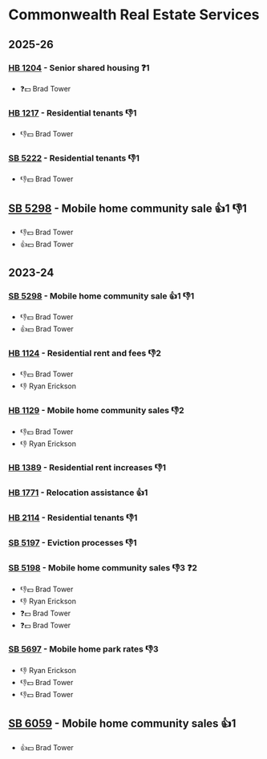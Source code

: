 # Commonwealth Real Estate Services
## 2025-26

### [HB 1204](/bill/2025-26/hb/1204/) - Senior shared housing   ❓1
* ❓💵 Brad Tower

### [HB 1217](/bill/2025-26/hb/1217/) - Residential tenants  👎1 
* 👎💵 Brad Tower

### [SB 5222](/bill/2025-26/sb/5222/) - Residential tenants  👎1 
* 👎💵 Brad Tower

## [SB 5298](/bill/2025-26/sb/5298/) - Mobile home community sale 👍1 👎1 
* 👎💵 Brad Tower
* 👍💵 Brad Tower

## 2023-24

### [SB 5298](/bill/2023-24/sb/5298/) - Mobile home community sale 👍1 👎1 
* 👎💵 Brad Tower
* 👍💵 Brad Tower

### [HB 1124](/bill/2023-24/hb/1124/) - Residential rent and fees  👎2 
* 👎💵 Brad Tower
* 👎 Ryan Erickson

### [HB 1129](/bill/2023-24/hb/1129/) - Mobile home community sales  👎2 
* 👎💵 Brad Tower
* 👎 Ryan Erickson

### [HB 1389](/bill/2023-24/hb/1389/) - Residential rent increases  👎1 

### [HB 1771](/bill/2023-24/hb/1771/) - Relocation assistance 👍1  

### [HB 2114](/bill/2023-24/hb/2114/) - Residential tenants  👎1 

### [SB 5197](/bill/2023-24/sb/5197/) - Eviction processes  👎1 

### [SB 5198](/bill/2023-24/sb/5198/) - Mobile home community sales  👎3 ❓2
* 👎💵 Brad Tower
* 👎 Ryan Erickson
* ❓💵 Brad Tower
* ❓💵 Brad Tower

### [SB 5697](/bill/2023-24/sb/5697/) - Mobile home park rates  👎3 
* 👎 Ryan Erickson
* 👎💵 Brad Tower
* 👎💵 Brad Tower

## [SB 6059](/bill/2023-24/sb/6059/) - Mobile home community sales 👍1  
* 👍💵 Brad Tower
